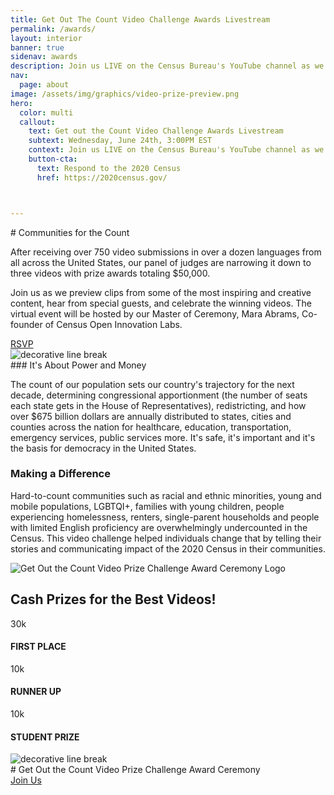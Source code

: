 ```yaml
---
title: Get Out The Count Video Challenge Awards Livestream
permalink: /awards/
layout: interior
banner: true
sidenav: awards
description: Join us LIVE on the Census Bureau's YouTube channel as we announce our challenge winners!
nav:
  page: about
image: /assets/img/graphics/video-prize-preview.png
hero:
  color: multi
  callout:
    text: Get out the Count Video Challenge Awards Livestream
    subtext: Wednesday, June 24th, 3:00PM EST
    context: Join us LIVE on the Census Bureau's YouTube channel as we announce our challenge winners!
    button-cta:
      text: Respond to the 2020 Census
      href: https://2020census.gov/



---
```

<section class="usa-section usa-content">

<div class="usa-width-three-fourths top-space bottom-space" markdown="1" id="communities-for-the-count">
# Communities for the Count

After receiving over 750 video submissions in over a dozen languages from all across the United States, our panel of judges are narrowing it down to three videos with prize awards totaling $50,000.

Join us as we preview clips from some of the most inspiring and creative content, hear from special guests, and celebrate the winning videos. The virtual event will be hosted by our Master of Ceremony, Mara Abrams, Co-founder of Census Open Innovation Labs.

<div class="button-wrapper top-space bottom-space" >
  <div class="button-bg red" style="width:30%;"></div>
  <a class="usa-button usa-button-big usa-button-primary" href="https://acceleratelivestream.splashthat.com/" target="_blank">RSVP</a>
</div>

<img src="{{site.baseurl}}/assets/img/graphics/break-01.png" alt="decorative line break"/>

</div>

<div class="usa-width-three-fourths" markdown="1">
### It's About Power and Money

The count of our population sets our country's trajectory for the next decade, determining congressional apportionment (the number of seats each state gets in the House of Representatives), redistricting, and how over $675 billion dollars are annually distributed to states, cities and counties across the nation for healthcare, education, transportation, emergency services, public services more. It's safe, it's important and it's the basis for democracy in the United States.

</div>
<div class="usa-width-three-fourths top-space bottom-space" markdown="1">

### Making a Difference

Hard-to-count communities such as racial and ethnic minorities, young and mobile populations, LGBTQI+, families with young children, people experiencing homelessness, renters, single-parent households and people with limited English proficiency are overwhelmingly undercounted in the Census. This video challenge helped individuals change that by telling their stories and communicating impact of the 2020 Census in their communities.
</div>

<div class="usa-width-three-fourths top-space bottom-space" markdown="1">
  <img src="{{site.baseurl}}/assets/img/graphics/prize-challenge-logo-awards-ceremony.png" alt="Get Out the Count Video Prize Challenge Award Ceremony Logo"/>
</div>


<div class="usa-width-three-fourths top-space" markdown="1" id="prizes">
  <h1>Cash Prizes for the Best Videos!</h1>
  <div class="usa-grid top-space bottom-space">
    <div class="usa-width-one-third help-card">
      <p class="prize-list-amount">30k</p>
      <h4 class="prize-list-place">FIRST PLACE</h4>
    </div>
    <div class="usa-width-one-third help-card">
      <p class="prize-list-amount">10k</p>
      <h4 class="prize-list-place">RUNNER UP</h4>
    </div>
    <div class="usa-width-one-third help-card">
      <p class="prize-list-amount">10k</p>
      <h4 class="prize-list-place">STUDENT PRIZE</h4>
    </div>
  </div>
  <div class="divider"></div>
</div>

<div class="usa-width-three-fourths top-space bottom-space" markdown="1">
  <img src="{{site.baseurl}}/assets/img/graphics/video-contest-icon.png" alt="decorative line break"/>
</div>


<div class="usa-width-three-fourths top-space bottom-space" markdown="1" id="rsvp">
# Get Out the Count Video Prize Challenge Award Ceremony
<div class="button-wrapper top-space bottom-space" >
  <div class="button-bg red" style="width:30%;"></div>
  <a class="usa-button usa-button-big usa-button-primary" href="https://acceleratelivestream.splashthat.com/" target="_blank">Join Us</a>
</div>
<div class="divider"></div>
</div>
